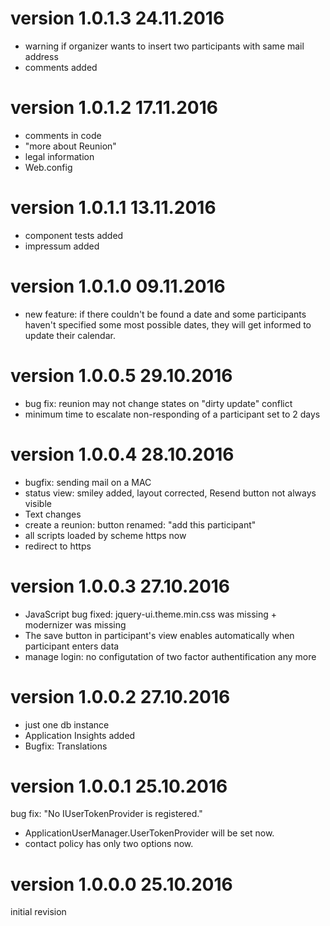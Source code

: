 # version 1.0.1.3 24.11.2016
- warning if organizer wants to insert two participants with same mail address
- comments added
# version 1.0.1.2 17.11.2016
- comments in code
- "more about Reunion"
- legal information
- Web.config
# version 1.0.1.1 13.11.2016
- component tests added
- impressum added
# version 1.0.1.0 09.11.2016
- new feature: if there couldn't be found a date and some participants haven't
  specified some most possible dates, they will get informed to update their calendar.
# version 1.0.0.5 29.10.2016
- bug fix: reunion may not change states on "dirty update" conflict
- minimum time to escalate non-responding of a participant set to 2 days
# version 1.0.0.4 28.10.2016
- bugfix: sending mail on a MAC
- status view: smiley added, layout corrected, Resend button not always visible
- Text changes
- create a reunion: button renamed: "add this participant"
- all scripts loaded by scheme https now
- redirect to https
# version 1.0.0.3 27.10.2016
- JavaScript bug fixed: jquery-ui.theme.min.css was missing + modernizer was missing
- The save button in participant's view enables automatically when participant enters data
- manage login: no configutation of two factor  authentification any more
# version 1.0.0.2 27.10.2016
- just one db instance
- Application Insights added
- Bugfix: Translations
# version 1.0.0.1 25.10.2016
bug fix: "No IUserTokenProvider is registered."
- ApplicationUserManager.UserTokenProvider will be set now.
- contact policy has only two options now.
# version 1.0.0.0 25.10.2016
initial revision